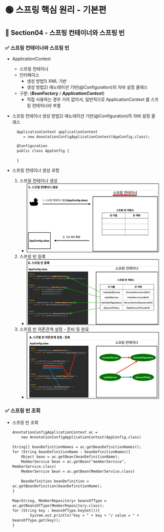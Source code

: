 # 🟢 스프링 핵심 원리 - 기본편

## 📄 Section04 - 스프링 컨테이너와 스프링 빈
### ✅ 스프링 컨테이너와 스프링 빈
- ApplicationContext
    - 스프링 컨테이너
    - 인터페이스
        - 생성 방법1) XML 기반
        - 생성 방법2) 애노테이션 기반(@Configuration)의 자바 설정 클래스
    - 구분: (**_BeanFactory_** / **_ApplicationContext_**)
        - 직접 사용하는 경우 거의 없어서, 일반적으로 ApplicationContext 를 스프링 컨테이너라 부름


- 스프링 컨테이너 생성 방법2) 애노테이션 기반(@Configuration)의 자바 설정 클래스
  ```
    ApplicationContext applicationContext 
       = new AnnotationConfigApplicationContext(AppConfig.class);
  ```
  ```
    @Configuration
    public class AppConfig {
  
    }
  ```


- 스프링 컨테이너 생성 과정
  1. 스프링 컨테이너 생성
     - ![img4_1.png](file/img4_1.png)
  2. 스프링 빈 등록
     - ![img4_2.png](file/img4_2.png)
  3. 스프링 빈 의존관계 설정 - 준비 및 완료
     - ![img4_3.png](file/img4_3.png)


### ✅ 스프링 빈 조회
- 스프링 빈 조회
    ```
    AnnotationConfigApplicationContext ac = 
        new AnnotationConfigApplicationContext(AppConfig.class)

    String[] beanDefinitionNames = ac.getBeanDefinitionNames();
    for (String beanDefinitionName : beanDefinitionNames){
        Object bean = ac.getBean(beanDefinitionName);
        MemberService bean = ac.getBean("memberService", MemberService.class)
        MemberService bean = ac.getBean(MemberService.class)
  
        BeanDefinition beanDefinition = ac.getBeanDefinition(beanDefinitionName);
    }
  
    Map<String, MemberRepository> beansOfType = ac.getBeansOfType(MemberRepository.class);
    for (String key : beansOfType.keySet()){
            System.out.println("key = " + key + "/ value = " + beansOfType.get(key));
    }
    ```